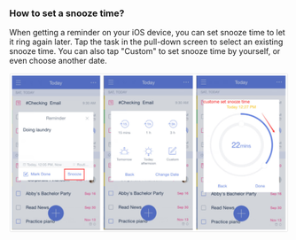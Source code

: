### How to set a snooze time?

When getting a reminder on your iOS device, you can set snooze time to let it ring again later. Tap the task in the pull-down screen to select an existing snooze time. You can also tap "Custom" to set snooze time by yourself, or even choose another date.

![](snooze123.jpg)

